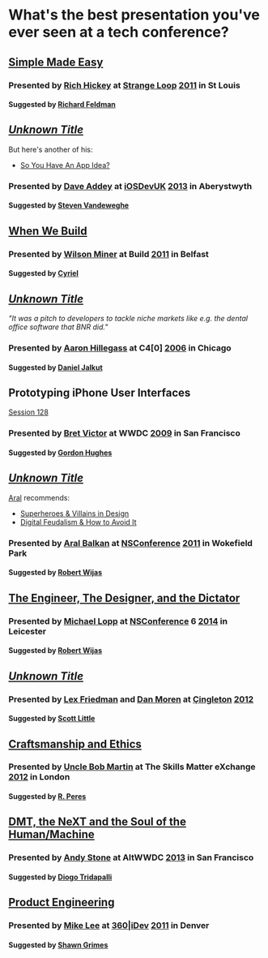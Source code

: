 # What's the best presentation you've ever seen at a tech conference?

## [Simple Made Easy](http://www.infoq.com/presentations/Simple-Made-Easy)

### Presented by [Rich Hickey](https://twitter.com/richhickey) at [Strange Loop](https://twitter.com/strangeloop_stl) [2011](http://lanyrd.com/2011/strange-loop/) in St Louis

#### Suggested by [Richard Feldman](https://twitter.com/rtfeldman)

## [_Unknown Title_]()

But here's another of his:

* [So You Have An App Idea?](http://www.besquare.me/session/so-you-have-an-app-idea/)

### Presented by [Dave Addey](https://twitter.com/daveaddey) at [iOSDevUK](https://twitter.com/iosdevuk) [2013](http://lanyrd.com/2013/iosdevuk/) in Aberystwyth

#### Suggested by [Steven Vandeweghe](https://twitter.com/bluecrowbar)

## [When We Build](http://vimeo.com/34017777)

### Presented by [Wilson Miner](https://twitter.com/wilsonminer) at Build [2011](http://lanyrd.com/2011/buildconf/) in Belfast

#### Suggested by [Cyriel](https://twitter.com/mindcrash)

## [_Unknown Title_](http://www.tuaw.com/2006/10/21/c4-commenceth-day-one/)

_"It was a pitch to developers to tackle niche markets like e.g. the dental office software that BNR did."_

### Presented by [Aaron Hillegass](https://twitter.com/AaronHillegass) at C4[0] [2006](http://lanyrd.com/2006/c40/) in Chicago

#### Suggested by [Daniel Jalkut](https://twitter.com/danielpunkass)

## Prototyping iPhone User Interfaces

[Session 128](http://devimages.apple.com/products/video/wwdc09/wwdc09iphonesessionlist.pdf)

### Presented by [Bret Victor](https://twitter.com/worrydream) at WWDC [2009](http://lanyrd.com/2009/wwdc/) in San Francisco

#### Suggested by [Gordon Hughes](https://twitter.com/GordonHughes)

## [_Unknown Title_](http://alblue.bandlem.com/2011/03/nsconference-2011-day-3.html)

[Aral](http://aralbalkan.com/3803/) recommends: 

* [Superheroes & Villains in Design](http://vimeo.com/70030549http://t.co/jWyDdr869R)
* [Digital Feudalism & How to Avoid It](http://www.youtube.com/watch?v=G1QCBzQ0aNc)

### Presented by [Aral Balkan](https://twitter.com/aral) at [NSConference](https://twitter.com/nsconf) [2011](http://lanyrd.com/2011/nsconf/) in Wokefield Park

#### Suggested by [Robert Wijas](https://twitter.com/robertwijas)

## [The Engineer, The Designer, and the Dictator](http://nsconference.com/#talks)

### Presented by [Michael Lopp](https://twitter.com/rands) at [NSConference](https://twitter.com/nsconf) 6 [2014](http://lanyrd.com/2014/nsconf/) in Leicester

#### Suggested by [Robert Wijas](https://twitter.com/robertwijas)

## [_Unknown Title_](http://www.imore.com/cingleton-deux-day-three)

### Presented by [Lex Friedman](https://twitter.com/lexfri) and [Dan Moren](https://twitter.com/dmoren) at  [Çingleton](https://twitter.com/cingleton) [2012](http://lanyrd.com/2012/cingleton/)

#### Suggested by [Scott Little](https://twitter.com/littleknown)

## [Craftsmanship and Ethics](http://www.infoq.com/presentations/craftmanship-ethics)

### Presented by [Uncle Bob Martin](https://twitter.com/unclebobmartin) at The Skills Matter eXchange [2012](https://skillsmatter.com/meetups/1380-itb-uncle-bob) in London

#### Suggested by [R. Peres](https://twitter.com/RuiAAPeres)

## [DMT, the NeXT and the Soul of the Human/Machine](http://altwwdc.com/schedule/2013/6/12/dmt-the-next-and-the-soul-of-the-humanmachine)

### Presented by [Andy Stone](https://twitter.com/twittelator) at AltWWDC [2013](http://lanyrd.com/2013/altwwdc/) in San Francisco

#### Suggested by [Diogo Tridapalli](https://twitter.com/diogot)

## [Product Engineering](http://yow.eventer.com/yow-2011-1004/product-engineering-by-mike-lee-1052)

### Presented by [Mike Lee](https://twitter.com/bmf) at [360|iDev](https://twitter.com/360iDev) [2011](http://lanyrd.com/2011/360idev/) in Denver

#### Suggested by [Shawn Grimes](https://twitter.com/shawng/status/113393324450267136)

